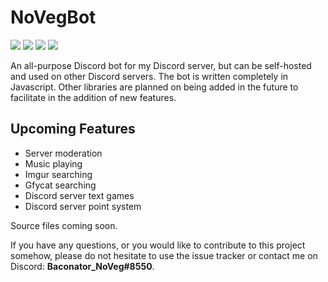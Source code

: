 # NoVegBot
![](https://img.shields.io/badge/Language-Javascript-green.svg) ![](https://img.shields.io/badge/API-TBD-blue.svg) ![](https://img.shields.io/badge/Status-WIP-red.svg) ![](https://img.shields.io/badge/Version-N%2FA-red.svg)

An all-purpose Discord bot for my Discord server, but can be self-hosted and used on other Discord servers. The bot is written completely in Javascript. Other libraries are planned on being added in the future to facilitate in the addition of new features.

## Upcoming Features
- Server moderation
- Music playing
- Imgur searching
- Gfycat searching
- Discord server text games
- Discord server point system

Source files coming soon.

If you have any questions, or you would like to contribute to this project somehow, please do not hesitate to use the issue tracker or contact me on Discord: **Baconator_NoVeg#8550**.
